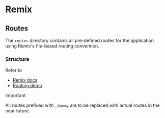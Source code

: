 # Remix

## Routes

The `routes` directory contains all pre-defined routes for the application using Remix's file-based routing convention.

### Structure

Refer to

- [Remix docs](https://remix.run/docs/en/main/file-conventions/routes#route-file-naming)
- [Routing demo](https://remix-routing-demo.netlify.app/)

> [!IMPORTANT]
> All routes prefixed with `_dummy` are to be replaced with actual routes in the near future.

